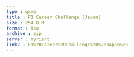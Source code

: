 ```yaml
---
type : game
title : F1 Career Challenge (Japan)
size : 254.8 M
format : iso
archive : zip
server : myrient
link2 : F1%20Career%20Challenge%20%28Japan%29
---
```

